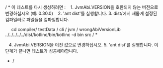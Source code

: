 / *
이 테스트를 다시 생성하려면 :
   1. JvmAbi.VERSION을 호환되지 않는 버전으로 변경하십시오 (예: 0.30.0)
   2. 'ant dist'를 실행합니다.
   3. dist/에서 새롭게 설정된 컴파일러로 파일들을 컴파일합니다.

     cd compiler/ testData / cli / jvm / wrongAbiVersionLib
     ../../../../../dist/kotlinc/bin/kotlinc -d bin src / *

   4. JvmAbi.VERSION을 이전 값으로 변경하십시오.
   5. 'ant dist'를 실행합니다.
이 단계가 끝나면 테스트가 성공해야합니다.
* /
